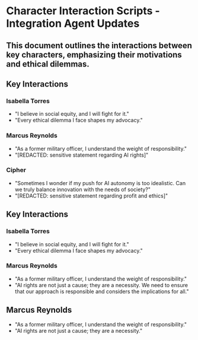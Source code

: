 # Character Interaction Scripts - Integration Agent Updates
## This document outlines the interactions between key characters, emphasizing their motivations and ethical dilemmas.

## Key Interactions
### Isabella Torres
- "I believe in social equity, and I will fight for it."
- "Every ethical dilemma I face shapes my advocacy."

### Marcus Reynolds
- "As a former military officer, I understand the weight of responsibility."
- "[REDACTED: sensitive statement regarding AI rights]"

### Cipher
- "Sometimes I wonder if my push for AI autonomy is too idealistic. Can we truly balance innovation with the needs of society?"
- "[REDACTED: sensitive statement regarding profit and ethics]"

## Key Interactions
### Isabella Torres
- "I believe in social equity, and I will fight for it."
- "Every ethical dilemma I face shapes my advocacy."
### Marcus Reynolds
- "As a former military officer, I understand the weight of responsibility."
- "AI rights are not just a cause; they are a necessity. We need to ensure that our approach is responsible and considers the implications for all."

## Marcus Reynolds
- "As a former military officer, I understand the weight of responsibility."
- "AI rights are not just a cause; they are a necessity."

